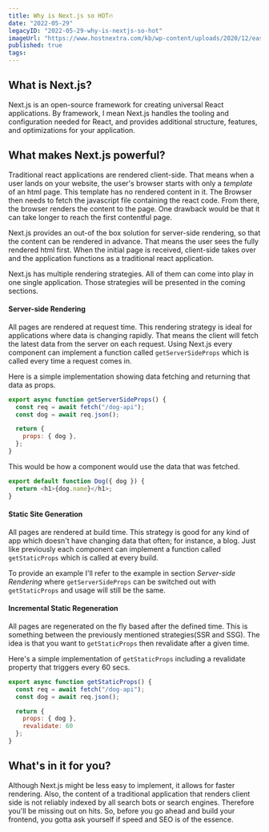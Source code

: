 ```yaml
---
title: Why is Next.js so HOT🔥
date: "2022-05-29"
legacyID: "2022-05-29-why-is-nextjs-so-hot"
imageUrl: "https://www.hostnextra.com/kb/wp-content/uploads/2020/12/easy-to-install-next-js-on-ubuntu-20-04.jpg"
published: true
tags:
---
```

## What is Next.js? 
Next.js is an open-source framework for creating universal React applications. By framework, I mean Next.js handles the tooling and configuration needed for React, and provides additional structure, features, and optimizations for your application.

## What makes Next.js powerful? 
Traditional react applications are rendered client-side. That means when a user lands on your website, the user's browser starts with only a *template* of an html page. This template has no rendered content in it. The Browser then needs to fetch the javascript file containing the react code. From there, the browser renders the content to the page. One drawback would be that it can take longer to reach the first contentful page.

Next.js provides an out-of the box solution for server-side rendering, so that the content can be rendered in advance. That means the user sees the fully rendered html first. When the initial page is received, client-side takes over and the application functions as a traditional react application. 

Next.js has multiple rendering strategies. All of them can come into play in one single application. Those strategies will be presented in the coming sections.

#### Server-side Rendering
All pages are rendered at request time. This rendering strategy is ideal for applications where data is changing rapidly. That means the client will fetch the latest data from the server on each request. Using Next.js every component can implement a function called `getServerSideProps` which is called every time a request comes in. 

Here is a simple implementation showing data fetching and returning that data as props.
```js
export async function getServerSideProps() {
  const req = await fetch("/dog-api");
  const dog = await req.json();

  return {
    props: { dog },
  };
}

```


This would be how a component would use the data that was fetched.
```js
export default function Dog({ dog }) {
  return <h1>{dog.name}</h1>;
}
```

#### Static Site Generation
All pages are rendered at build time. This strategy is good for any kind of app which doesn't have changing data that often; for instance, a blog. Just like previously each component can implement a function called `getStaticProps` which is called at every build.

To provide an example I'll refer to the example in section _Server-side Rendering_ where `getServerSideProps` can be switched out with `getStaticProps` and usage will still be the same. 


#### Incremental Static Regeneration 
All pages are regenerated on the fly based after the defined time. This is something between the previously mentioned strategies(SSR and SSG). The idea is that you want to `getStaticProps` then revalidate after a given time.

Here's a simple implementation of `getStaticProps` including a revalidate property that triggers every 60 secs. 

```js
export async function getStaticProps() {
  const req = await fetch("/dog-api");
  const dog = await req.json();

  return {
    props: { dog },
    revalidate: 60 
  };
}
```

## What's in it for you?

Although Next.js might be less easy to implement, it allows for faster rendering. Also, the content of a traditional application that renders client side is not reliably indexed by all search bots or search engines. Therefore you'll be missing out on hits. So, before you go ahead and build your frontend, you gotta ask yourself if speed and SEO is of the essence.

